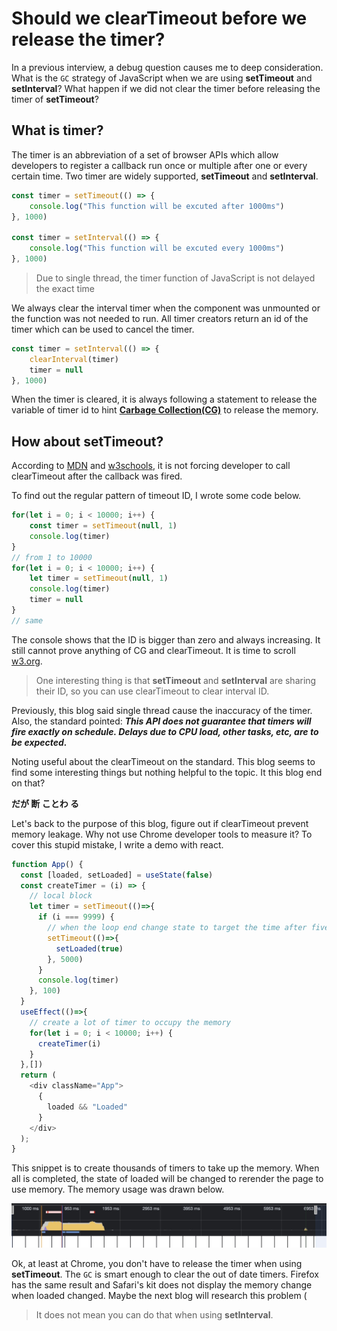 # Should we clearTimeout before we release the timer?

In a previous interview, a debug question causes me to deep consideration. What is the `GC` strategy of JavaScript when we are using **setTimeout** and **setInterval**? What happen if we did not clear the timer before releasing the timer of **setTimeout**?

## What is timer?
The timer is an abbreviation of a set of browser APIs which allow developers to register a callback run once or multiple after one or every certain time. Two timer are widely supported, **setTimeout** and **setInterval**.

```JavaScript
const timer = setTimeout(() => {
    console.log("This function will be excuted after 1000ms")
}, 1000)

const timer = setInterval(() => {
    console.log("This function will be excuted every 1000ms")
}, 1000)
```
> Due to single thread, the timer function of JavaScript is not delayed the exact time

We always clear the interval timer when the component was unmounted or the function was not needed to run. All timer creators return an id of the timer which can be used to cancel the timer.
```JavaScript
const timer = setInterval(() => {
    clearInterval(timer)
    timer = null
}, 1000)
```

When the timer is cleared, it is always following a statement to release the variable of timer id to hint [**Carbage Collection(CG)**](https://developer.mozilla.org/en-US/docs/Web/JavaScript/Memory_Management) to release the memory.

## How about setTimeout?
According to [MDN](https://developer.mozilla.org/en-US/docs/Web/API/setTimeout) and [w3schools](https://www.w3schools.com/jsref/met_win_settimeout.asp), it is not forcing developer to call clearTimeout after the callback was fired. 

To find out the regular pattern of timeout ID, I wrote some code below. 

```JavaScript
for(let i = 0; i < 10000; i++) {
    const timer = setTimeout(null, 1)
    console.log(timer)
}
// from 1 to 10000
for(let i = 0; i < 10000; i++) {
    let timer = setTimeout(null, 1)
    console.log(timer)
    timer = null
}
// same
```

The console shows that the ID is bigger than zero and always increasing. It still cannot prove anything of CG and clearTimeout. It is time to scroll [w3.org](w3.org).

> One interesting thing is that **setTimeout** and **setInterval** are sharing their ID, so you can use clearTimeout to clear interval ID.

Previously, this blog said single thread cause the inaccuracy of the timer. Also, the standard pointed: ***This API does not guarantee that timers will fire exactly on schedule. Delays due to CPU load, other tasks, etc, are to be expected.***

Noting useful about the clearTimeout on the standard. This blog seems to find some interesting things but nothing helpful to the topic. It this blog end on that?

**だが 断 ことわ る**

Let's back to the purpose of this blog, figure out if clearTimeout prevent memory leakage. Why not use Chrome developer tools to measure it? To cover this stupid mistake, I write a demo with react.

```JavaScript
function App() {
  const [loaded, setLoaded] = useState(false)
  const createTimer = (i) => {
    // local block
    let timer = setTimeout(()=>{
      if (i === 9999) {
        // when the loop end change state to target the time after five second
        setTimeout(()=>{
          setLoaded(true)
        }, 5000)
      }
      console.log(timer)
    }, 100)
  }
  useEffect(()=>{
    // create a lot of timer to occupy the memory
    for(let i = 0; i < 10000; i++) {
      createTimer(i)
    }
  },[])
  return (
    <div className="App">
      {
        loaded && "Loaded"
      }
    </div>
  );
}
```

This snippet is to create thousands of timers to take up the memory. When all is completed, the state of loaded will be changed to rerender the page to use memory. The memory usage was drawn below.

![Memory occupation](/BOM/Timer/memory.jpeg)

Ok, at least at Chrome, you don't have to release the timer when using **setTimeout**. The `GC` is smart enough to clear the out of date timers. Firefox has the same result and Safari's kit does not display the memory change when loaded changed. Maybe the next blog will research this problem (

> It does not mean you can do that when using **setInterval**.

